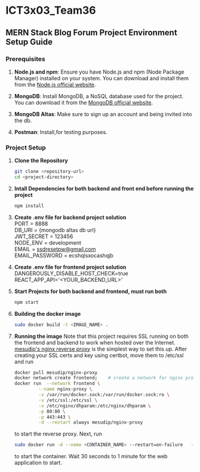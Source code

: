 # ICT3x03_Team36

## MERN Stack Blog Forum Project Environment Setup Guide

### Prerequisites
1. **Node.js and npm**: Ensure you have Node.js and npm (Node Package Manager) installed on your system. You can download and install them from the [Node.js official website](https://nodejs.org/).

2. **MongoDB**: Install MongoDB, a NoSQL database used for the project. You can download it from the [MongoDB official website](https://www.mongodb.com/try/download/community).
3. **MongoDB Altas**: Make sure to sign up an account and being invited into the db.
4. **Postman**: Install,for testing purposes.


### Project Setup

1. **Clone the Repository**
   ```bash
   git clone <repository-url>
   cd <project-directory>

2. **Intall Dependencies for both backend and front end before running the project**
   ```bash
   npm install

3. **Create .env file for backend project solution**
  <br>PORT = 8888
  <br>DB_URI = {mongodb altas db url}
  <br>JWT_SECRET = 123456
  <br>NODE_ENV = development
  <br>EMAIL = ssdresetpw@gmail.com
  <br>EMAIL_PASSWORD = ecshqlsxocashqjb

4. **Create .env file for frontend project solution**
  <br>DANGEROUSLY_DISABLE_HOST_CHECK=true
  <br>REACT_APP_API='<YOUR_BACKEND_URL>'

5. **Start Projects for both backend and frontend, must run both**
   ```bash
   npm start

6. **Building the docker image**
   ```bash
   sudo docker build -t <IMAGE_NAME> . 

7. **Running the image**
   Note that this project requires SSL running on both the frontend and backend to work when hosted over the Internet. [mesudip's nginx reverse proxy](https://github.com/mesudip/nginx-proxy) is the simplest way to set this up. After creating your SSL certs and key using certbot, move them to /etc/ssl and run
   ```bash
   docker pull mesudip/nginx-proxy
   docker network create frontend;    # create a network for nginx proxy 
   docker run  --network frontend \
            --name nginx-proxy \
            -v /var/run/docker.sock:/var/run/docker.sock:ro \
            -v /etc/ssl:/etc/ssl \
            -v /etc/nginx/dhparam:/etc/nginx/dhparam \
            -p 80:80 \
            -p 443:443 \
            -d --restart always mesudip/nginx-proxy
   ```
   to start the reverse proxy. Next, run 
   ```bash
   sudo docker run -d --name <CONTAINER_NAME> --restart=on-failure   -u root  -p 3000:3000 -p 8888:8888 -e "VIRTUAL_HOST1=https://<YOUR_BACKEND_URL> -> :8888" -e "VIRTUAL_HOST2=https://<YOUR_FRONTEND_URL> -> :3000" --network frontend <IMAGE_NAME>
   ```
   to start the container. Wait 30 seconds to 1 minute for the web application to start.
